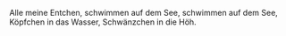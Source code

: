 
Alle meine Entchen,
schwimmen auf dem See,
schwimmen auf dem See,
Köpfchen in das Wasser,
Schwänzchen in die Höh.